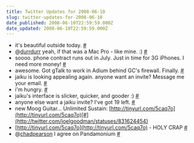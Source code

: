 ```yaml
---
title: Twitter Updates for 2008-06-10
slug: twitter-updates-for-2008-06-10
date_published: 2008-06-10T22:59:59.000Z
date_updated: 2008-06-10T22:59:59.000Z
---
```


- it's beautiful outside today. [#](http://twitter.com/joelgoodman/statuses/831318118)
- @[durrdurr](http://twitter.com/durrdurr) yeah, if that was a Mac Pro - like mine. :) [#](http://twitter.com/joelgoodman/statuses/831363282)
- soooo. phone contract runs out in July. Just in time for 3G iPhones. I need more money! [#](http://twitter.com/joelgoodman/statuses/831377386)
- awesome. Got gTalk to work in Adium behind GC's firewall. Finally. [#](http://twitter.com/joelgoodman/statuses/831412688)
- jaiku is looking appealing again. anyone want an invite? Message me your email. [#](http://twitter.com/joelgoodman/statuses/831453725)
- i'm hungry. [#](http://twitter.com/joelgoodman/statuses/831477718)
- jaiku's interface is slicker, quicker, and gooder :) [#](http://twitter.com/joelgoodman/statuses/831551530)
- anyone else want a jaiku invite? I've got 19 left. [#](http://twitter.com/joelgoodman/statuses/831590489)
- new Moog Guitar... Unlimited Sustain: [http://tinyurl.com/5caq7o](http://tinyurl.com/5caq7o)[#](http://twitter.com/joelgoodman/statuses/831624454)
- [http://tinyurl.com/5caq7o](http://tinyurl.com/5caq7o) - HOLY CRAP [#](http://twitter.com/joelgoodman/statuses/831633626)
- @[chadpearson](http://twitter.com/chadpearson) I agree on Pandamonium [#](http://twitter.com/joelgoodman/statuses/831634097)
